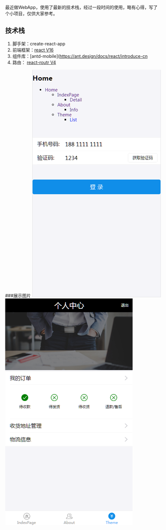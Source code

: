 最近做WebApp，使用了最新的技术栈，经过一段时间的使用，略有心得，写了个小项目，仅供大家参考。


## 技术栈
1. 脚手架：create-react-app
2. 前端框架：[react V16](https://discountry.github.io/react/docs/hello-world.html)
3. 组件库：[antd-mobile](https://ant.design/docs/react/introduce-cn
4. 路由： [react-routr V4](https://mobile.ant.design/docs/react/introduce-cn)


###展示图片
![image](https://github.com/thbgh/RR4demo/blob/master/public/img/home.png)
![image](https://github.com/thbgh/RR4demo/blob/master/public/img/personal.png)

